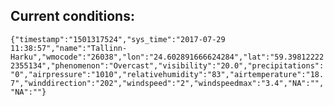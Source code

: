 ## Current conditions: 
 ``` {"timestamp":"1501317524","sys_time":"2017-07-29 11:38:57","name":"Tallinn-Harku","wmocode":"26038","lon":"24.602891666624284","lat":"59.398122222355134","phenomenon":"Overcast","visibility":"20.0","precipitations":"0","airpressure":"1010","relativehumidity":"83","airtemperature":"18.7","winddirection":"202","windspeed":"2","windspeedmax":"3.4","NA":"","NA":""} ```
